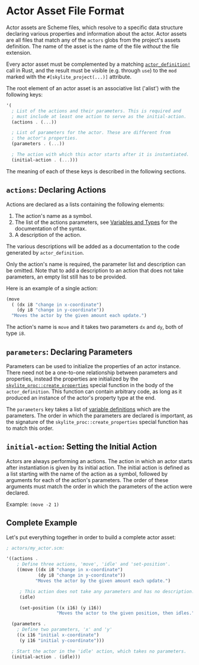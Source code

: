 # Actor Asset File Format

Actor assets are Scheme files, which resolve to a specific data structure declaring various properties and information about the actor. Actor assets are all files that match any of the `actors` globs from the project's assets definition. The name of the asset is the name of the file *without* the file extension.

Every actor asset must be complemented by a matching [`actor_definition!`](actor_definition.md) call in Rust, and the result must be visible (e.g. through `use`) to the `mod` marked with the `#[skylite_project(...)]` attribute.

The root element of an actor asset is an associative list ('alist') with the following keys:

```scheme
'(
  ; List of the actions and their parameters. This is required and
  ; must include at least one action to serve as the initial-action.
  (actions . (...))

  ; List of parameters for the actor. These are different from
  ; the actor's properties.
  (parameters . (...))

  ; The action with which this actor starts after it is instantiated.
  (initial-action . (...)))
```

The meaning of each of these keys is described in the following sections.

## `actions`: Declaring Actions

Actions are declared as a lists containing the following elements:

1. The action's name as a symbol.
2. The list of the actions parameters, see [Variables and Types](variables_and_types.md) for the documentation of the syntax.
3. A description of the action.

The various descriptions will be added as a documentation to the code generated by `actor_definition`.

Only the action's name is required, the parameter list and description can be omitted. Note that to add a description to an action that does not take parameters, an empty list still has to be provided.

Here is an example of a single action:

```scheme
(move
  ( (dx i8 "change in x-coordinate")
    (dy i8 "change in y-coordinate"))
  "Moves the actor by the given amount each update.")
```

The action's name is `move` and it takes two parameters `dx` and `dy`, both of type `i8`.

## `parameters`: Declaring Parameters

Parameters can be used to initialize the properties of an actor instance. There need not be a one-to-one relationship between parameters and properties, instead the properties are initialized by the [`skylite_proc::create_properties`](#special-functions-and-macros) special function in the body of the `actor_definition`. This function can contain arbitrary code, as long as it produced an instance of the actor's property type at the end.

The `parameters` key takes a list of [variable definitions](variables_and_types.md) which are the parameters. The order in which the parameters are declared is important, as the signature of the `skylite_proc::create_properties` special function has to match this order.

## `initial-action`: Setting the Initial Action

Actors are always performing an actions. The action in which an actor starts after instantiation is given by its initial action. The initial action is defined as a list starting with the name of the action as a symbol, followed by arguments for each of the action's parameters. The order of these arguments must match the order in which the parameters of the action were declared.

Example: `(move -2 1)`

## Complete Example

Let's put everything together in order to build a complete actor asset:

```scheme
; actors/my_actor.scm:

'((actions .
    ; Define three actions, 'move', 'idle' and 'set-position'.
    ((move ((dx i8 "change in x-coordinate")
            (dy i8 "change in y-coordinate"))
           "Moves the actor by the given amount each update.")

     ; This action does not take any parameters and has no description.
     (idle)

     (set-position ((x i16) (y i16))
                   "Moves the actor to the given position, then idles.")))

  (parameters .
    ; Define two parameters, 'x' and 'y'
    ((x i16 "initial x-coordinate")
     (y i16 "initial y-coordinate")))

  ; Start the actor in the 'idle' action, which takes no parameters.
  (initial-action . (idle)))
```
